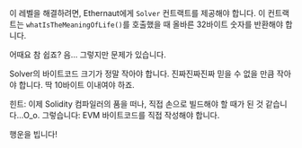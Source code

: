 이 레벨을 해결하려면, Ethernaut에게 `Solver` 컨트랙트를 제공해야 합니다. 이 컨트랙트는 `whatIsTheMeaningOfLife()`를 호출했을 때 올바른 32바이트 숫자를 반환해야 합니다. 

어때요 참 쉽죠?
음… 그렇지만 문제가 있습니다.

Solver의 바이트코드 크기가 정말 작아야 합니다. 진짜진짜진짜 믿을 수 없을 만큼 작아야 합니다. 딱 10바이트 이내여야 하죠.

힌트: 이제 Solidity 컴파일러의 품을 떠나, 직접 손으로 빌드해야 할 때가 된 것 같습니다…O_o. 그렇습니다: EVM 바이트코드를 직접 작성해야 합니다. 

행운을 빕니다!